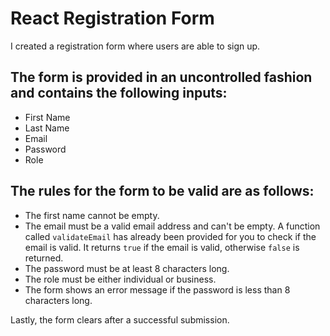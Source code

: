 # React Registration Form

I created a registration form where users are able to sign up.

## The form is provided in an uncontrolled fashion and contains the following inputs:
- First Name
- Last Name
- Email
- Password
- Role

## The rules for the form to be valid are as follows:
- The first name cannot be empty.
- The email must be a valid email address and can't be empty. A function called `validateEmail` has already been provided for you to check if the email is valid. It returns `true` if the email is valid, otherwise `false` is returned.
- The password must be at least 8 characters long.
- The role must be either individual or business.
- The form shows an error message if the password is less than 8 characters long.

Lastly, the form clears after a successful submission.

